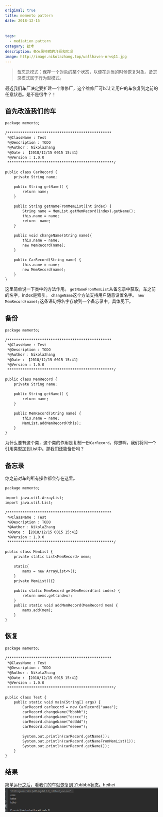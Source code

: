 ```yaml
---
original: true
title: memento pattern
date: 2018-12-15


tags: 
  - mediation pattern
category: 技术
description: 备忘录模式的介绍和实现
image: http://image.nikolazhang.top/wallhaven-nrwq11.jpg
---
```


> 备忘录模式：保存一个对象的某个状态，以便在适当的时候恢复对象。备忘录模式属于行为型模式。

<!--more-->

最近我们车厂决定要扩建一个维修厂，这个维修厂可以让让用户的车恢复到之前的任意状态。是不是很牛？！

## 首先改造我们的车
```
package memento;

/************************************************
 *@ClassName : Test
 *@Description : TODO
 *@Author : NikolaZhang
 *@Date : 【2018/12/15 0015 15:41】
 *@Version : 1.0.0
 *************************************************/

public class CarRecord {
    private String name;

    public String getName() {
        return name;
    }

    public String getNameFromMemList(int index) {
        String name = MemList.getMemRecord(index).getName();
        this.name = name;
        return  name;
    }

    public void changeName(String name){
        this.name = name;
        new MemRecord(name);
    }

    public CarRecord(String name) {
        this.name = name;
        new MemRecord(name);
    }
}
```
这里简单说一下类中的方法作用。
`getNameFromMemList`从备忘录中获取，车之前的名字，index是索引。
`changeName`这个方法支持用户随意设置名字。
`new MemRecord(name);`这条语句将名字存放到一个备忘录中。具体见下。

## 备份
```
package memento;

/************************************************
 *@ClassName : Test
 *@Description : TODO
 *@Author : NikolaZhang
 *@Date : 【2018/12/15 0015 15:41】
 *@Version : 1.0.0
 *************************************************/

public class MemRecord {
    private String name;

    public String getName() {
        return name;
    }

    public MemRecord(String name) {
        this.name = name;
        MemList.addMemRecord(this);
    }
}

```
为什么要有这个类，这个类的作用是复制一份`CarRecord`。你想啊，我们将同一个引用类型加到List中。那我们还能备份吗？

## 备忘录
你之前对车的所有操作都会存在这里。
```
package memento;

import java.util.ArrayList;
import java.util.List;

/************************************************
 *@ClassName : Test
 *@Description : TODO
 *@Author : NikolaZhang
 *@Date : 【2018/12/15 0015 15:41】
 *@Version : 1.0.0
 *************************************************/

public class MemList {
    private static List<MemRecord> mems;

    static{
        mems = new ArrayList<>();
    }
    private MemList(){}

    public static MemRecord getMemRecord(int index) {
        return mems.get(index);
    }
    public static void addMemRecord(MemRecord mem) {
        mems.add(mem);
    }
}

```

## 恢复
```
package memento;

/************************************************
 *@ClassName : Test
 *@Description : TODO
 *@Author : NikolaZhang
 *@Date : 【2018/12/15 0015 15:41】
 *@Version : 1.0.0
 *************************************************/

public class Test {
    public static void main(String[] args) {
        CarRecord carRecord = new CarRecord("aaaa");
        carRecord.changeName("bbbbb");
        carRecord.changeName("ccccc");
        carRecord.changeName("ddddd");
        carRecord.changeName("eeeee");

        System.out.println(carRecord.getName());
        System.out.println(carRecord.getNameFromMemList(1));
        System.out.println(carRecord.getName());
    }
}

```

## 结果
简单运行之后，看我们的车就恢复到了bbbbb状态。heihei
![结果](/images/article/181215/res3.png)
